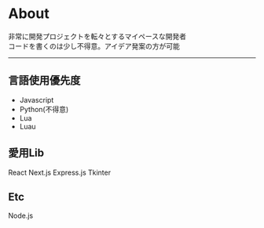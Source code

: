 # About

非常に開発プロジェクトを転々とするマイペースな開発者  
コードを書くのは少し不得意。アイデア発案の方が可能

----
## 言語使用優先度
- Javascript
- Python(不得意)
- Lua
- Luau
## 愛用Lib
React
Next.js
Express.js
Tkinter

## Etc
Node.js
